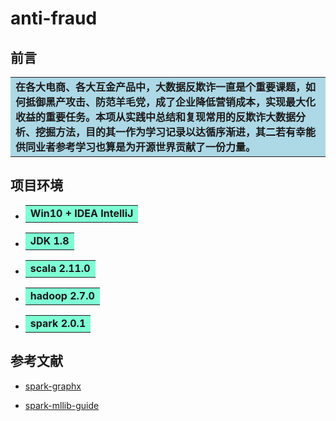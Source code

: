 



# anti-fraud

## 前言

<table><tr><td bgcolor= #ADD8E6 > <b>
   在各大电商、各大互金产品中，大数据反欺诈一直是个重要课题，如何抵御黑产攻击、防范羊毛党，成了企业降低营销成本，实现最大化收益的重要任务。本项从实践中总结和复现常用的反欺诈大数据分析、挖掘方法，目的其一作为学习记录以达循序渐进，其二若有幸能供同业者参考学习也算是为开源世界贡献了一份力量。
</b></td></tr></table>

## 项目环境

* <table><tr><td bgcolor= #7FFFD4 > <b>
      Win10 + IDEA IntelliJ
  </b></td></tr></table>

* <table><tr><td bgcolor= #7FFFD4 > <b>JDK 1.8</b>
  </td></tr></table>

* <table><tr><td bgcolor= #7FFFD4 > <b>
      scala 2.11.0
  </b></td></tr></table>

* <table><tr><td bgcolor= #7FFFD4 > <b>
      hadoop 2.7.0
  </b></td></tr></table>

* <table><tr><td bgcolor= #7FFFD4 > <b>
      spark 2.0.1
  </b></td></tr></table>

## 参考文献

+ [spark-graphx](http://spark.apache.org/graphx/)

+ [spark-mllib-guide](https://spark.apache.org/docs/latest/mllib-guide.html)



